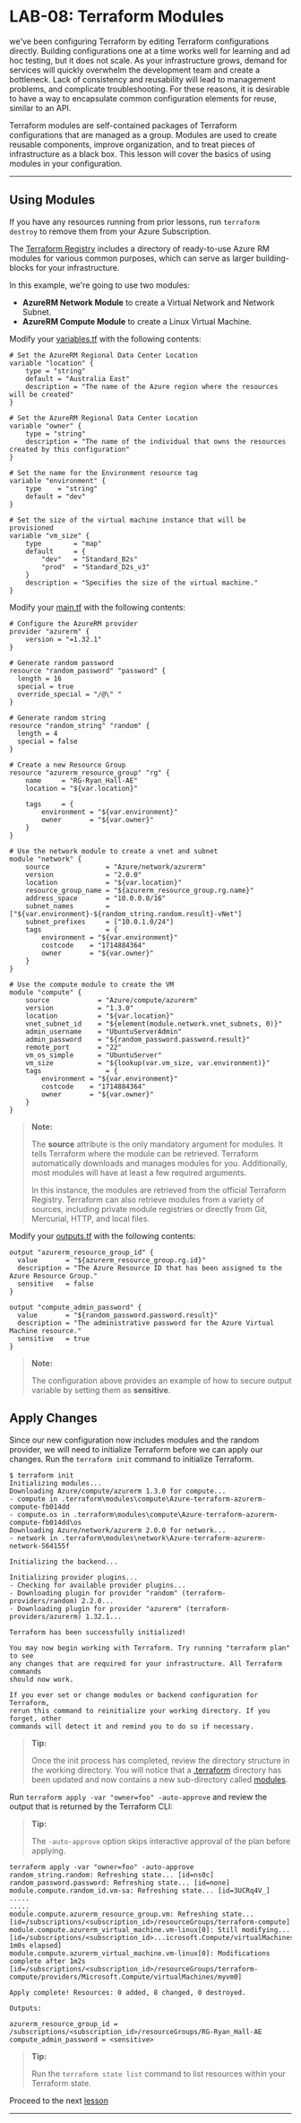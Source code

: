 # LAB-08: Terraform Modules
we've been configuring Terraform by editing Terraform configurations directly. Building configurations one at a time works well for learning and ad hoc testing, but it does not scale. As your infrastructure grows, demand for services will quickly overwhelm the development team and create a bottleneck. Lack of consistency and reusability will lead to management problems, and complicate troubleshooting. For these reasons, it is desirable to have a way to encapsulate common configuration elements for reuse, similar to an API.

Terraform modules are self-contained packages of Terraform configurations that are managed as a group. Modules are used to create reusable components, improve organization, and to treat pieces of infrastructure as a black box. This lesson will cover the basics of using modules in your configuration.

---

## Using Modules
If you have any resources running from prior lessons, run `terraform destroy` to remove them from your Azure Subscription.

The [Terraform Registry](https://https://registry.terraform.io/) includes a directory of ready-to-use Azure RM modules for various common purposes, which can serve as larger building-blocks for your infrastructure.

In this example, we're going to use two modules:

- **AzureRM Network Module** to create a Virtual Network and Network Subnet.
- **AzureRM Compute Module** to create a Linux Virtual Machine.

Modify your [variables.tf](../variables.tf) with the following contents:
```
# Set the AzureRM Regional Data Center Location
variable "location" {
    type = "string"
    default = "Australia East"
    description = "The name of the Azure region where the resources will be created"
}

# Set the AzureRM Regional Data Center Location
variable "owner" {
    type = "string"
    description = "The name of the individual that owns the resources created by this configuration"
}

# Set the name for the Environment resource tag
variable "environment" {
    type    = "string"
    default = "dev"
}

# Set the size of the virtual machine instance that will be provisioned
variable "vm_size" {
    type        = "map"
    default     = {
        "dev"   = "Standard_B2s"
        "prod"  = "Standard_D2s_v3"
    }
    description = "Specifies the size of the virtual machine."
}
```

Modify your [main.tf](../main.tf) with the following contents:
```
# Configure the AzureRM provider
provider "azurerm" {
    version = "=1.32.1"
}

# Generate random password
resource "random_password" "password" {
  length = 16
  special = true
  override_special = "/@\" "
}

# Generate random string
resource "random_string" "random" {
  length = 4
  special = false
}

# Create a new Resource Group
resource "azurerm_resource_group" "rg" {
    name     = "RG-Ryan_Hall-AE"
    location = "${var.location}"

    tags     = {
        environment = "${var.environment}"
        owner       = "${var.owner}"
    }
}

# Use the network module to create a vnet and subnet
module "network" {
    source              = "Azure/network/azurerm"
    version             = "2.0.0"
    location            = "${var.location}"
    resource_group_name = "${azurerm_resource_group.rg.name}"
    address_space       = "10.0.0.0/16"
    subnet_names        = ["${var.environment}-${random_string.random.result}-vNet"]
    subnet_prefixes     = ["10.0.1.0/24"]
    tags                = {
        environment = "${var.environment}"
        costcode    = "1714884364"
        owner       = "${var.owner}"
    }
}

# Use the compute module to create the VM
module "compute" {
    source            = "Azure/compute/azurerm"
    version           = "1.3.0"
    location          = "${var.location}"
    vnet_subnet_id    = "${element(module.network.vnet_subnets, 0)}"
    admin_username    = "UbuntuServerAdmin"
    admin_password    = "${random_password.password.result}"
    remote_port       = "22"
    vm_os_simple      = "UbuntuServer"
    vm_size           = "${lookup(var.vm_size, var.environment)}"
    tags                = {
        environment = "${var.environment}"
        costcode    = "1714884364"
        owner       = "${var.owner}"
    }
}
```

>**Note:**
>
>The **source** attribute is the only mandatory argument for modules. It tells Terraform where the module can be retrieved. Terraform automatically downloads and manages modules for you. Additionally, most modules will have at least a few required arguments.
>
>In this instance, the modules are retrieved from the official Terraform Registry. Terraform can also retrieve modules from a variety of sources, including private module registries or directly from Git, Mercurial, HTTP, and local files.

Modify your [outputs.tf](../outputs.tf) with the following contents:

```
output "azurerm_resource_group_id" {
  value       = "${azurerm_resource_group.rg.id}"
  description = "The Azure Resource ID that has been assigned to the Azure Resource Group."
  sensitive   = false
}

output "compute_admin_password" {
  value       = "${random_password.password.result}"
  description = "The administrative password for the Azure Virtual Machine resource."
  sensitive   = true
}
```
>**Note:**
>
>The configuration above provides an example of how to secure output variable by setting them as **sensitive**.

## Apply Changes
Since our new configuration now includes modules and the random provider, we will need to initialize Terraform before we can apply our changes. Run the `terraform init` command to initialize Terraform.
```
$ terraform init
Initializing modules...
Downloading Azure/compute/azurerm 1.3.0 for compute...
- compute in .terraform\modules\compute\Azure-terraform-azurerm-compute-fb014dd
- compute.os in .terraform\modules\compute\Azure-terraform-azurerm-compute-fb014dd\os
Downloading Azure/network/azurerm 2.0.0 for network...
- network in .terraform\modules\network\Azure-terraform-azurerm-network-564155f

Initializing the backend...

Initializing provider plugins...
- Checking for available provider plugins...
- Downloading plugin for provider "random" (terraform-providers/random) 2.2.0...
- Downloading plugin for provider "azurerm" (terraform-providers/azurerm) 1.32.1...

Terraform has been successfully initialized!

You may now begin working with Terraform. Try running "terraform plan" to see
any changes that are required for your infrastructure. All Terraform commands
should now work.

If you ever set or change modules or backend configuration for Terraform,
rerun this command to reinitialize your working directory. If you forget, other
commands will detect it and remind you to do so if necessary.
``` 

>**Tip:**
>
>Once the init process has completed, review the directory structure in the working directory. You will notice that a [.terraform](./.terraform) directory has been updated and now contains a new sub-directory called [modules](./terraform/modules).

Run `terraform apply -var "owner=foo" -auto-approve` and review the output that is returned by the Terraform CLI: 

>**Tip:**
>
>The `-auto-approve` option skips interactive approval of the plan before applying.

```
terraform apply -var "owner=foo" -auto-approve
random_string.random: Refreshing state... [id=ns0c]
random_password.password: Refreshing state... [id=none]
module.compute.random_id.vm-sa: Refreshing state... [id=3UCRq4V_]
.....
.....
module.compute.azurerm_resource_group.vm: Refreshing state... [id=/subscriptions/<subscription_id>/resourceGroups/terraform-compute]
module.compute.azurerm_virtual_machine.vm-linux[0]: Still modifying... [id=/subscriptions/<subscription_id>...icrosoft.Compute/virtualMachines/myvm0, 1m0s elapsed]
module.compute.azurerm_virtual_machine.vm-linux[0]: Modifications complete after 1m2s [id=/subscriptions/<subscription_id>/resourceGroups/terraform-compute/providers/Microsoft.Compute/virtualMachines/myvm0]

Apply complete! Resources: 0 added, 8 changed, 0 destroyed.

Outputs:

azurerm_resource_group_id = /subscriptions/<subscription_id>/resourceGroups/RG-Ryan_Hall-AE
compute_admin_password = <sensitive>
```

>**Tip:**
>
>Run the `terraform state list` command to list resources within your Terraform state.

Proceed to the next [lesson](./09_Destroy.md)

---
